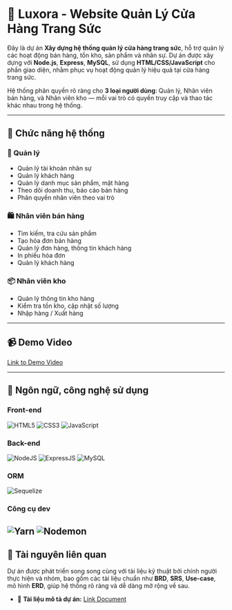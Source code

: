 # 💎 Luxora - Website Quản Lý Cửa Hàng Trang Sức

Đây là dự án **Xây dựng hệ thống quản lý cửa hàng trang sức**, hỗ trợ quản lý các hoạt động bán hàng, tồn kho, sản phẩm và nhân sự. Dự án được xây dựng với **Node.js**, **Express**, **MySQL**, sử dụng **HTML/CSS/JavaScript** cho phần giao diện, nhằm phục vụ hoạt động quản lý hiệu quả tại cửa hàng trang sức.

Hệ thống phân quyền rõ ràng cho **3 loại người dùng**: Quản lý, Nhân viên bán hàng, và Nhân viên kho — mỗi vai trò có quyền truy cập và thao tác khác nhau trong hệ thống.

---

## 🔧 Chức năng hệ thống

### 👑 Quản lý
- Quản lý tài khoản nhân sự
- Quản lý khách hàng
- Quản lý danh mục sản phẩm, mặt hàng
- Theo dõi doanh thu, báo cáo bán hàng
- Phân quyền nhân viên theo vai trò

### 🛍️ Nhân viên bán hàng
- Tìm kiếm, tra cứu sản phẩm
- Tạo hóa đơn bán hàng
- Quản lý đơn hàng, thông tin khách hàng
- In phiếu hóa đơn
- Quản lý khách hàng

### 📦 Nhân viên kho
- Quản lý thông tin kho hàng
- Kiểm tra tồn kho, cập nhật số lượng
- Nhập hàng / Xuất hàng

---

## 📹 Demo Video
[Link to Demo Video](https://drive.google.com/file/d/1v-dMNOlgZPEqVxkK7S97gu2BMGQWTjpf/view)

---

## 🚀 Ngôn ngữ, công nghệ sử dụng

### Front-end
![HTML5](https://img.shields.io/badge/HTML5-E34F26?logo=html5&logoColor=white&style=for-the-badge)
![CSS3](https://img.shields.io/badge/CSS3-1572B6?logo=css3&logoColor=white&style=for-the-badge)
![JavaScript](https://img.shields.io/badge/JavaScript-F7DF1E?logo=javascript&logoColor=black&style=for-the-badge)

### Back-end
![NodeJS](https://img.shields.io/badge/Node.js-339933?logo=nodedotjs&logoColor=white&style=for-the-badge)
![ExpressJS](https://img.shields.io/badge/Express.js-000000?logo=express&logoColor=white&style=for-the-badge)
![MySQL](https://img.shields.io/badge/MySQL-4479A1?logo=mysql&logoColor=white&style=for-the-badge)

### ORM
![Sequelize](https://img.shields.io/badge/Sequelize-52B0E7?logo=sequelize&logoColor=white&style=for-the-badge)

### Công cụ dev
![Yarn](https://img.shields.io/badge/Yarn-2C8EBB?logo=yarn&logoColor=white&style=for-the-badge)
![Nodemon](https://img.shields.io/badge/Nodemon-76D04B?logo=nodemon&logoColor=black&style=for-the-badge)
---

## 📂 Tài nguyên liên quan

Dự án được phát triển song song cùng với tài liệu kỹ thuật bởi chính người thực hiện và nhóm, bao gồm các tài liệu chuẩn như **BRD**, **SRS**, **Use-case**, mô hình **ERD**, giúp hệ thống rõ ràng và dễ dàng mở rộng về sau.
- 📄 **Tài liệu mô tả dự án:** [Link Document](https://github.com/NotASleeper/BA_JewelryStoreWEBProject.git)
